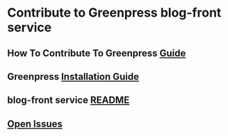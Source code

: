 # Contribute to Greenpress blog-front service

## How To Contribute To Greenpress [Guide](https://docs.greenpress.info/guide/contribute/getting-started.html)

## Greenpress [Installation Guide](https://docs.greenpress.info/guide/getting-started.html)

## blog-front service [README](./README.md)

## [Open Issues](https://github.com/greenpress/blog-front/issues)
